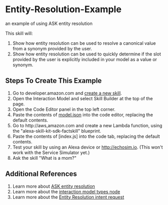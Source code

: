 # Entity-Resolution-Example
an example of using ASK entity resolution 

This skill will:
1. Show how entity resolution can be used to resolve a canonical value from a synonym provided by the user.
2. Show how entity resolution can be used to quickly determine if the slot provided by the user is explicitly included in your model as a value or synonym.

## Steps To Create This Example

1. Go to developer.amazon.com and [create a new skill](https://developer.amazon.com/edw/home.html#/skill/create/).
2. Open the Interaction Model and select Skill Builder at the top of the page.
3. Open the Code Editor panel in the top left corner.
4. Paste the contents of [model.json](https://github.com/joseysandoval/Entity-Resolution-Example/blob/master/model.json) into the code editor, replacing the default contents.
5. Go to http://aws,amazon.com and create a new Lambda function, using the "alexa-skill-kit-sdk-factskill" blueprint.
6. Paste the contents of [index.js] into the code tab, replacing the default contents.
7. Test your skill by using an Alexa device or http://echosim.io.  (This won't work with the Service Simulator yet.)
8. Ask the skill "What is a mom?"

## Additional References

1. Learn more about [ASK entity resolution](https://developer.amazon.com/public/solutions/alexa/alexa-skills-kit/docs/entity-resolution-for-slot-types)
2. Learn more about the [interaction model types node](https://developer.amazon.com/public/solutions/alexa/alexa-skills-kit/docs/entity-resolution-for-slot-types#slot-type-json)
3. Learn more about the [Entity Resolution intent request](https://developer.amazon.com/public/solutions/alexa/alexa-skills-kit/docs/entity-resolution-for-slot-types#intentrequest-changes)

